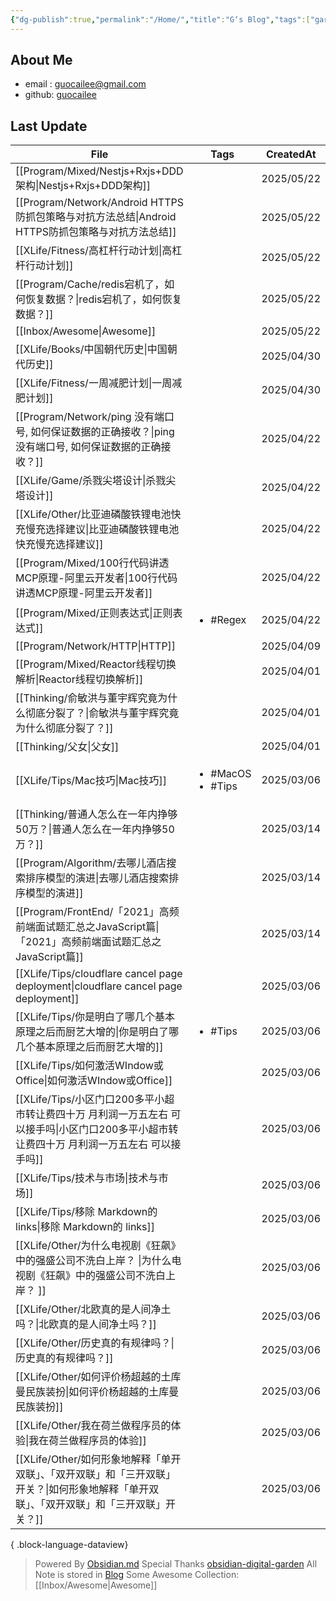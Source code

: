 ```yaml
---
{"dg-publish":true,"permalink":"/Home/","title":"G‘s Blog","tags":["gardenEntry"],"noteIcon":""}
---
```


## About Me
* email : [guocailee@gmail.com](mailto:guocailee@gmail.com)
* github: [guocailee](https://github.com/guocailee)

## Last Update

| File                                                                                   | Tags                                   | CreatedAt  |
| -------------------------------------------------------------------------------------- | -------------------------------------- | ---------- |
| [[Program/Mixed/Nestjs+Rxjs+DDD架构\|Nestjs+Rxjs+DDD架构]]                              | <ul></ul>                              | 2025/05/22 |
| [[Program/Network/Android HTTPS防抓包策略与对抗方法总结\|Android HTTPS防抓包策略与对抗方法总结]]            | <ul></ul>                              | 2025/05/22 |
| [[XLife/Fitness/高杠杆行动计划\|高杠杆行动计划]]                                                  | <ul></ul>                              | 2025/05/22 |
| [[Program/Cache/redis宕机了，如何恢复数据？\|redis宕机了，如何恢复数据？]]                                | <ul></ul>                              | 2025/05/22 |
| [[Inbox/Awesome\|Awesome]]                                                          | <ul></ul>                              | 2025/05/22 |
| [[XLife/Books/中国朝代历史\|中国朝代历史]]                                                      | <ul></ul>                              | 2025/04/30 |
| [[XLife/Fitness/一周减肥计划\|一周减肥计划]]                                                    | <ul></ul>                              | 2025/04/30 |
| [[Program/Network/ping 没有端口号, 如何保证数据的正确接收？\|ping 没有端口号, 如何保证数据的正确接收？]]              | <ul></ul>                              | 2025/04/22 |
| [[XLife/Game/杀戮尖塔设计\|杀戮尖塔设计]]                                                       | <ul></ul>                              | 2025/04/22 |
| [[XLife/Other/比亚迪磷酸铁锂电池快充慢充选择建议\|比亚迪磷酸铁锂电池快充慢充选择建议]]                                | <ul></ul>                              | 2025/04/22 |
| [[Program/Mixed/100行代码讲透MCP原理-阿里云开发者\|100行代码讲透MCP原理-阿里云开发者]]                        | <ul></ul>                              | 2025/04/22 |
| [[Program/Mixed/正则表达式\|正则表达式]]                                                      | <ul><li>#Regex</li></ul>               | 2025/04/22 |
| [[Program/Network/HTTP\|HTTP]]                                                      | <ul></ul>                              | 2025/04/09 |
| [[Program/Mixed/Reactor线程切换解析\|Reactor线程切换解析]]                                      | <ul></ul>                              | 2025/04/01 |
| [[Thinking/俞敏洪与董宇辉究竟为什么彻底分裂了？\|俞敏洪与董宇辉究竟为什么彻底分裂了？]]                                 | <ul></ul>                              | 2025/04/01 |
| [[Thinking/父女\|父女]]                                                                 | <ul></ul>                              | 2025/04/01 |
| [[XLife/Tips/Mac技巧\|Mac技巧]]                                                         | <ul><li>#MacOS</li><li>#Tips</li></ul> | 2025/03/06 |
| [[Thinking/普通人怎么在一年内挣够50万？\|普通人怎么在一年内挣够50万？]]                                       | <ul></ul>                              | 2025/03/14 |
| [[Program/Algorithm/去哪儿酒店搜索排序模型的演进\|去哪儿酒店搜索排序模型的演进]]                                | <ul></ul>                              | 2025/03/14 |
| [[Program/FrontEnd/「2021」高频前端面试题汇总之JavaScript篇\|「2021」高频前端面试题汇总之JavaScript篇]]       | <ul></ul>                              | 2025/03/14 |
| [[XLife/Tips/cloudflare cancel page deployment\|cloudflare cancel page deployment]] | <ul></ul>                              | 2025/03/06 |
| [[XLife/Tips/你是明白了哪几个基本原理之后而厨艺大增的\|你是明白了哪几个基本原理之后而厨艺大增的]]                           | <ul><li>#Tips</li></ul>                | 2025/03/06 |
| [[XLife/Tips/如何激活WIndow或Office\|如何激活WIndow或Office]]                                 | <ul></ul>                              | 2025/03/06 |
| [[XLife/Tips/小区门口200多平小超市转让费四十万 月利润一万五左右 可以接手吗\|小区门口200多平小超市转让费四十万 月利润一万五左右 可以接手吗]] | <ul></ul>                              | 2025/03/06 |
| [[XLife/Tips/技术与市场\|技术与市场]]                                                         | <ul></ul>                              | 2025/03/06 |
| [[XLife/Tips/移除 Markdown的 links\|移除 Markdown的 links]]                               | <ul></ul>                              | 2025/03/06 |
| [[XLife/Other/为什么电视剧《狂飙》中的强盛公司不洗白上岸？ \|为什么电视剧《狂飙》中的强盛公司不洗白上岸？ ]]                    | <ul></ul>                              | 2025/03/06 |
| [[XLife/Other/北欧真的是人间净土吗？\|北欧真的是人间净土吗？]]                                            | <ul></ul>                              | 2025/03/06 |
| [[XLife/Other/历史真的有规律吗？\|历史真的有规律吗？]]                                                | <ul></ul>                              | 2025/03/06 |
| [[XLife/Other/如何评价杨超越的土库曼民族装扮\|如何评价杨超越的土库曼民族装扮]]                                    | <ul></ul>                              | 2025/03/06 |
| [[XLife/Other/我在荷兰做程序员的体验\|我在荷兰做程序员的体验]]                                            | <ul></ul>                              | 2025/03/06 |
| [[XLife/Other/如何形象地解释「单开双联」、「双开双联」和「三开双联」开关？\|如何形象地解释「单开双联」、「双开双联」和「三开双联」开关？]]      | <ul></ul>                              | 2025/03/06 |

{ .block-language-dataview}


> Powered By [Obsidian.md](https://obsidian.md/) 
> Special Thanks [obsidian-digital-garden](https://github.com/oleeskild/obsidian-digital-garden)
 >All Note is stored in [Blog](https://github.com/guocailee/blog)
> Some Awesome Collection: [[Inbox/Awesome\|Awesome]]